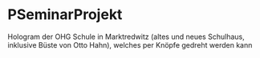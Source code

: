 # PSeminarProjekt
Hologram der OHG Schule in Marktredwitz (altes und neues Schulhaus, inklusive Büste von Otto Hahn), welches per Knöpfe gedreht werden kann

